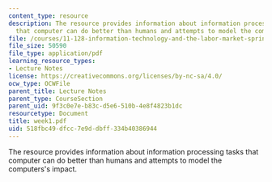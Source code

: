 ```yaml
---
content_type: resource
description: The resource provides information about information processing tasks
  that computer can do better than humans and attempts to model the computers's impact.
file: /courses/11-128-information-technology-and-the-labor-market-spring-2005/518fbc49dfcc7e9ddbff334b40386944_week1.pdf
file_size: 50590
file_type: application/pdf
learning_resource_types:
- Lecture Notes
license: https://creativecommons.org/licenses/by-nc-sa/4.0/
ocw_type: OCWFile
parent_title: Lecture Notes
parent_type: CourseSection
parent_uid: 9f3c0e7e-b83c-d5e6-510b-4e8f4823b1dc
resourcetype: Document
title: week1.pdf
uid: 518fbc49-dfcc-7e9d-dbff-334b40386944
---
```

The resource provides information about information processing tasks that computer can do better than humans and attempts to model the computers's impact.